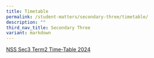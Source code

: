 ```yaml
---
title: Timetable
permalink: /student-matters/secondary-three/timetable/
description: ""
third_nav_title: Secondary Three
variant: markdown
---
```

[NSS Sec3 Term2 Time-Table 2024](/files/Timetable/2024_NSS_Term_2_S3_Class.pdf)